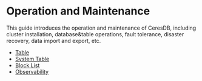 # Operation and Maintenance

This guide introduces the operation and maintenance of CeresDB, including cluster installation, database&table operations, fault tolerance, disaster recovery, data import and export, etc.

- [Table](./table.md)
- [System Table](./system_table.md)
- [Block List](./block_list.md)
- [Observability](./observability.md)
